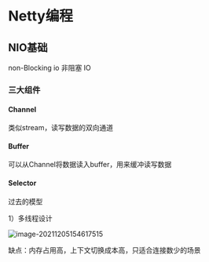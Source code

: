 # Netty编程

## NIO基础

non-Blocking io 非阻塞 IO

### 三大组件

#### Channel

类似stream，读写数据的双向通道

#### Buffer

可以从Channel将数据读入buffer，用来缓冲读写数据

#### Selector

过去的模型

1）多线程设计

![image-20211205154617515](C:\Users\wy\Desktop\笔记\images\image-20211205154617515.png)

缺点：内存占用高，上下文切换成本高，只适合连接数少的场景


